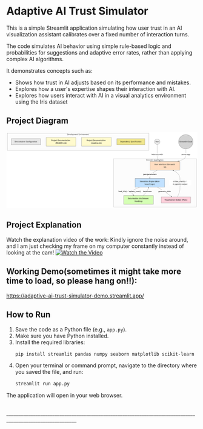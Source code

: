 # Adaptive AI Trust Simulator  

This is a simple Streamlit application simulating how user trust in an AI visualization assistant calibrates over a fixed number of interaction turns.

The code simulates AI behavior using simple rule-based logic and probabilities for suggestions and adaptive error rates, rather than applying complex AI algorithms.

It demonstrates concepts such as:
- Shows how trust in AI adjusts based on its performance and mistakes.
- Explores how a user's expertise shapes their interaction with AI.
- Explores how users interact with AI in a visual analytics environment using the Iris dataset

## Project Diagram

![Project Overview](diagram.png)

## Project Explanation
Watch the explanation video of the work:
Kindly ignore the noise around, and I am just checking my frame on my computer constantly instead of looking at the cam!
[![Watch the Video](https://img.youtube.com/vi/caxAyv9KyK8/0.jpg)](https://www.youtube.com/watch?v=caxAyv9KyK8)

## Working Demo(sometimes it might take more time to load, so please hang on!!):

https://adaptive-ai-trust-simulator-demo.streamlit.app/

## How to Run

1.  Save the code as a Python file (e.g., `app.py`).
2.  Make sure you have Python installed.
3.  Install the required libraries:
    ```bash
    pip install streamlit pandas numpy seaborn matplotlib scikit-learn
    ```
4.  Open your terminal or command prompt, navigate to the directory where you saved the file, and run:
    ```bash
    streamlit run app.py
    ```

The application will open in your web browser.

<br>
___________________________________________________________________________________________________________

